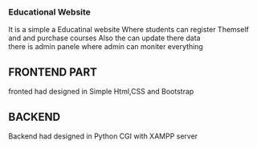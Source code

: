 ### Educational Website 
It is a simple a Educatinal website Where students can register Themself and and purchase courses Also the can update there data  
there is admin panele where admin can moniter everything 
## FRONTEND PART
fronted had designed in Simple Html,CSS and Bootstrap 
## BACKEND 
Backend had designed in Python CGI with XAMPP server
